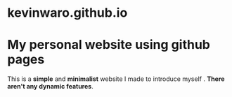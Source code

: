 kevinwaro.github.io
=================
# My personal website using  github pages
 
 This is a **simple** and **minimalist** website I made to introduce myself .
 **There aren't any dynamic features**.
